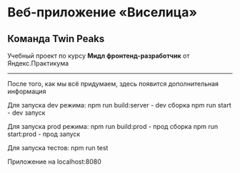 # Веб-приложение «Виселица»
## Команда Twin Peaks
Учебный проект по курсу **Мидл фронтенд-разработчик** от Яндекс.Практикума

---

После того, как мы всё придумаем, здесь появится дополнительная информация

Для запуска dev режима:
npm run build:server - dev сборка
npm run start - dev запуск

Для запуска prod режима:
npm run build:prod - прод сборка
npm run start:prod - прод запуск

Для запуска тестов:
npm run test

Приложение на localhost:8080
